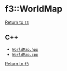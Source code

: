 # f3::WorldMap

[Return to `f3`](/docs/f3.md)

## C++

- [`WorldMap.hpp`](/src/f3/WorldMap.hpp)
- [`WorldMap.cpp`](/src/f3/WorldMap.cpp)

[Return to `f3`](/docs/f3.md)